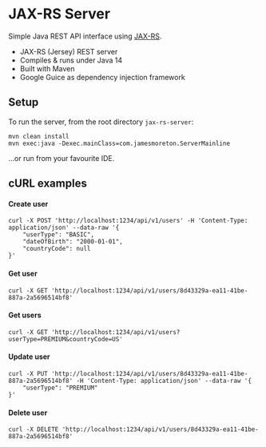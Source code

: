 # JAX-RS Server

Simple Java REST API interface using [JAX-RS](https://en.wikipedia.org/wiki/Jakarta_RESTful_Web_Services).

- JAX-RS (Jersey) REST server
- Compiles & runs under Java 14
- Built with Maven
- Google Guice as dependency injection framework

## Setup

To run the server, from the root directory `jax-rs-server`:

```
mvn clean install
mvn exec:java -Dexec.mainClass=com.jamesmoreton.ServerMainline
```

...or run from your favourite IDE.

## cURL examples

#### Create user

```
curl -X POST 'http://localhost:1234/api/v1/users' -H 'Content-Type: application/json' --data-raw '{
    "userType": "BASIC",
    "dateOfBirth": "2000-01-01",
    "countryCode": null
}'
```

#### Get user

```
curl -X GET 'http://localhost:1234/api/v1/users/8d43329a-ea11-41be-887a-2a5696514bf8'
```

#### Get users

```
curl -X GET 'http://localhost:1234/api/v1/users?userType=PREMIUM&countryCode=US'
```

#### Update user

```
curl -X PUT 'http://localhost:1234/api/v1/users/8d43329a-ea11-41be-887a-2a5696514bf8' -H 'Content-Type: application/json' --data-raw '{
    "userType": "PREMIUM"
}'
```

#### Delete user

```
curl -X DELETE 'http://localhost:1234/api/v1/users/8d43329a-ea11-41be-887a-2a5696514bf8'
```